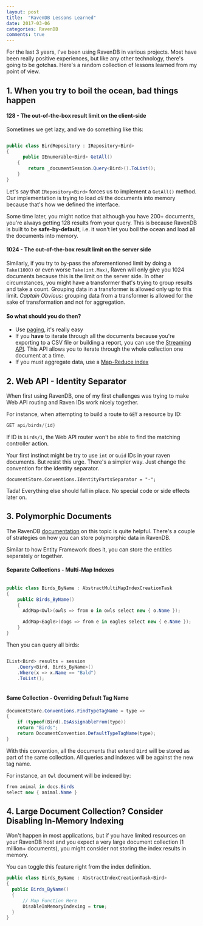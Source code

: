 ```yaml
---
layout: post
title:  "RavenDB Lessons Learned"
date: 2017-03-06
categories: RavenDB
comments: true
---
```


For the last 3 years, I've been using RavenDB in various projects. Most have been really positive experiences, but like any other technology, there's going to be gotchas. Here's a random collection of lessons learned from my point of view.

## 1. When you try to boil the ocean, bad things happen

#### 128 - The out-of-the-box result limit on the client-side

Sometimes we get lazy, and we do something like this:

``` csharp

public class BirdRepository : IRepository<Bird>
{
	  public IEnumerable<Bird> GetAll()
    {
    	return _documentSession.Query<Bird>().ToList();
    }
}

```

Let's say that `IRepository<Bird>` forces us to implement a `GetAll()` method. Our implementation is trying to load *all* the documents into memory because that's how we defined the interface.

Some time later, you might notice that although you have 200+ documents, you're always getting 128 results from your query. This is because RavenDB is built to be **safe-by-default**, i.e. it won't let you boil the ocean and load all the documents into memory.

#### 1024 - The out-of-the-box result limit on the server side

Similarly, if you try to by-pass the aforementioned limit by doing a `Take(1000)` or even worse `Take(int.Max)`, Raven will only give you 1024 documents because this is the limit on the server side. 
In other circumstances, you might have a transformer that's trying to group results and take a count. Grouping data in a transformer is allowed only up to this limit. _Captain Obvious:_ grouping data from a transformer is allowed for the sake of transformation and not for aggregation. 

#### So what should you do then?

- Use [paging](https://ravendb.net/docs/article-page/3.5/csharp/indexes/querying/paging), it's really easy
- If you **have** to iterate through all the documents because you're exporting to a CSV file or building a report, you can use the [Streaming API](https://ravendb.net/docs/article-page/3.5/csharp/client-api/session/querying/how-to-stream-query-results). This API allows you to iterate through the whole collection one document at a time. 
- If you must aggregate data, use a [Map-Reduce index](https://ravendb.net/docs/article-page/3.5/csharp/indexes/map-reduce-indexes)


## 2. Web API - Identity Separator

When first using RavenDB, one of my first challenges was trying to make Web API routing and Raven IDs work nicely together.

For instance, when attempting to build a route to `GET` a resource by ID:

``` csharp
GET api/birds/{id}
```

If ID is `birds/1`, the Web API router won't be able to find the matching controller action.

Your first instinct might be try to use `int` or `Guid` IDs in your raven documents. But resist this urge. There's a simpler way. Just change the convention for the identity separator.

```
documentStore.Conventions.IdentityPartsSeparator = "-";
```

Tada! Everything else should fall in place. No special code or side effects later on.

## 3. Polymorphic Documents

The RavenDB [documentation](https://ravendb.net/docs/article-page/3.5/csharp/indexes/indexing-polymorphic-data) on this topic is quite helpful. There's a couple of strategies on how you can store polymorphic data in RavenDB.

Similar to how Entity Framework does it, you can store the entities separately or together. 


#### Separate Collections - Multi-Map Indexes


``` csharp

public class Birds_ByName : AbstractMultiMapIndexCreationTask
{
	public Birds_ByName()
	{
      AddMap<Owl>(owls => from o in owls select new { o.Name });

      AddMap<Eagle>(dogs => from e in eagles select new { e.Name });
	}
}

```

Then you can query all birds:

``` csharp

IList<Bird> results = session
	.Query<Bird, Birds_ByName>()
	.Where(x => x.Name == "Bald")
	.ToList();
    
```

#### Same Collection - Overriding Default Tag Name

``` csharp
documentStore.Conventions.FindTypeTagName = type =>
{
    if (typeof(Bird).IsAssignableFrom(type))
    return "Birds";
    return DocumentConvention.DefaultTypeTagName(type);
}
```

With this convention, all the documents that extend `Bird` will be stored as part of the same
collection. All queries and indexes will be against the new tag name. 

For instance, an `Owl` document will be indexed by: 

``` csharp
from animal in docs.Birds
select new { animal.Name }
``` 

## 4. Large Document Collection? Consider Disabling In-Memory Indexing

Won't happen in most applications, but if you have limited resources on your RavenDB host and you expect a very large document collection (1 million+ documents), you might consider not storing the index results in memory. 

You can toggle this feature right from the index definition.

``` csharp
public class Birds_ByName : AbstractIndexCreationTask<Bird>
{
  public Birds_ByName()
  {
      // Map Function Here
      DisableInMemoryIndexing = true;
  }
}
```